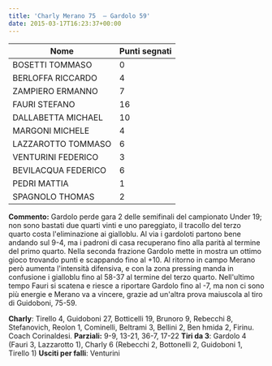 ```yaml
---
title: 'Charly Merano 75  – Gardolo 59'
date: 2015-03-17T16:23:37+00:00
---
```

| **Nome** | **Punti segnati** |
| -------- | ----------------- |
| BOSETTI TOMMASO | 0 |
| BERLOFFA RICCARDO | 4 |
| ZAMPIERO ERMANNO | 7 |
| FAURI STEFANO | 16 |
| DALLABETTA MICHAEL | 10 |
| MARGONI MICHELE | 4 |
| LAZZAROTTO TOMMASO | 6 |
| VENTURINI FEDERICO | 3 |
| BEVILACQUA FEDERICO | 6 |
| PEDRI MATTIA | 1 |
| SPAGNOLO THOMAS | 2 |

**Commento:** Gardolo perde gara 2 delle semifinali del campionato Under 19; non sono bastati due quarti vinti e uno pareggiato, il tracollo del terzo quarto costa l'eliminazione ai gialloblu. Al via i gardoloti partono bene andando sul 9-4, ma i padroni di casa recuperano fino alla parità al termine del primo quarto. Nella seconda frazione Gardolo mette in mostra un ottimo gioco trovando punti e scappando fino al +10. Al ritorno in campo Merano però aumenta l'intensità difensiva, e con la zona pressing manda in confusione i gialloblu fino al 58-37 al termine del terzo quarto. Nell'ultimo tempo Fauri si scatena e riesce a riportare Gardolo fino al -7, ma non ci sono più energie e Merano va a vincere, grazie ad un'altra prova maiuscola al tiro di Guidoboni, 75-59.

**Charly**: Tirello 4, Guidoboni 27, Botticelli 19, Brunoro 9, Rebecchi 8, Stefanovich, Reolon 1, Cominelli, Beltrami 3, Bellini 2, Ben hmida 2, Firinu. Coach Corinaldesi. **Parziali:** 9-9, 13-21, 36-7, 17-22 **Tiri da 3**: Gardolo 4 (Fauri 3, Lazzarotto 1), Charly 6 (Rebecchi 2, Bottonelli 2, Guidoboni 1, Tirello 1) **Usciti per falli**: Venturini